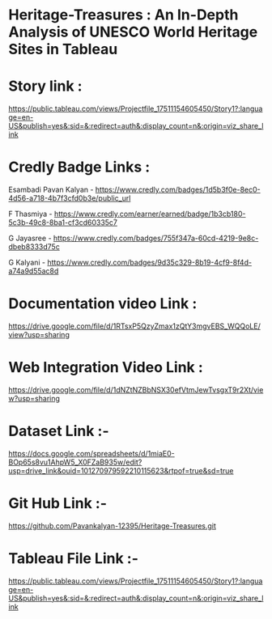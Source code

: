 # Heritage-Treasures : An In-Depth Analysis of UNESCO World Heritage Sites in Tableau 
# Story link : 
https://public.tableau.com/views/Projectfile_17511154605450/Story1?:language=en-US&publish=yes&:sid=&:redirect=auth&:display_count=n&:origin=viz_share_link
# Credly Badge Links : 
Esambadi Pavan Kalyan - https://www.credly.com/badges/1d5b3f0e-8ec0-4d56-a718-4b7f3cfd0b3e/public_url

F Thasmiya - https://www.credly.com/earner/earned/badge/1b3cb180-5c3b-49c8-8ba1-cf3cd60335c7

G Jayasree - https://www.credly.com/badges/755f347a-60cd-4219-9e8c-dbeb8333d75c

G Kalyani - https://www.credly.com/badges/9d35c329-8b19-4cf9-8f4d-a74a9d55ac8d
# Documentation video Link : 
https://drive.google.com/file/d/1RTsxP5QzyZmax1zQtY3mgvEBS_WQQoLE/view?usp=sharing
# Web Integration Video Link :
https://drive.google.com/file/d/1dNZtNZBbNSX30efVtmJewTvsgxT9r2Xt/view?usp=sharing
# Dataset Link :- 
https://docs.google.com/spreadsheets/d/1miaE0-BOp65s8vu1AhpW5_X0FZaB935w/edit?usp=drive_link&ouid=101270979592210115623&rtpof=true&sd=true
# Git Hub Link :- 
https://github.com/Pavankalyan-12395/Heritage-Treasures.git
# Tableau File  Link :- 
https://public.tableau.com/views/Projectfile_17511154605450/Story1?:language=en-US&publish=yes&:sid=&:redirect=auth&:display_count=n&:origin=viz_share_link
